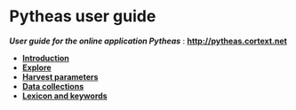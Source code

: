 # Pytheas user guide

***User guide for the online application Pytheas*** : **http://pytheas.cortext.net**

- **[Introduction](./intro/)**
- **[Explore](./explore)**
- **[Harvest parameters](./parameters)**
- **[Data collections](./data-collections)**
- **[Lexicon and keywords](./lexicon)**

